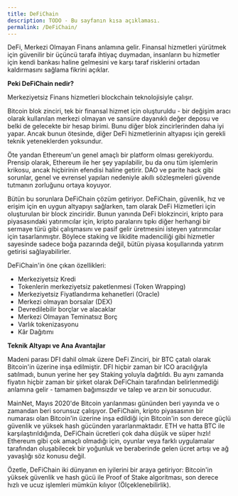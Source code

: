 ```yaml
---
title: DeFiChain
description: TODO - Bu sayfanın kısa açıklaması.
permalink: /DeFiChain/
---
```


DeFi, Merkezi Olmayan Finans anlamına gelir. Finansal hizmetleri yürütmek için güvenilir bir üçüncü tarafa ihtiyaç duymadan, insanların bu hizmetler için kendi bankası haline gelmesini ve karşı taraf risklerini ortadan kaldırmasını sağlama fikrini açıklar.

**Peki DeFiChain nedir?**

Merkeziyetsiz Finans hizmetleri blockchain teknolojisiyle çalışır.

Bitcoin blok zinciri, tek bir finansal hizmet için oluşturuldu - bir değişim aracı olarak kullanılan merkezi olmayan ve sansüre dayanıklı değer deposu ve belki de gelecekte bir hesap birimi. Bunu diğer blok
zincirlerinden daha iyi yapar. Ancak bunun ötesinde, diğer DeFi hizmetlerinin altyapısı için gerekli teknik yeteneklerden yoksundur.

Öte yandan Ethereum'un genel amaçlı bir platform olması gerekiyordu. Prensip olarak, Ethereum ile her şey yapılabilir, bu da onu tüm işlemlerin krikosu, ancak hiçbirinin efendisi haline getirir. DAO ve
parite hack gibi sorunlar, genel ve evrensel yapıları nedeniyle akıllı sözleşmeleri güvende tutmanın zorluğunu ortaya koyuyor.

Bütün bu sorunlara DeFiChain çözüm getiriyor. DeFiChain, güvenlik, hız ve erişim için en uygun altyapıyı sağlarken, tam olarak DeFi Hizmetleri için oluşturulan bir block zinciridir. Bunun yanında DeFi blokzinciri,
kripto para piyasasındaki yatırımcılar için, kripto paralarını tıpkı diğer herhangi bir sermaye türü gibi çalışmasını ve pasif gelir üretmesini isteyen yatırımcılar için tasarlanmıştır. Böylece staking ve
likidite madenciliği gibi hizmetler sayesinde sadece boğa pazarında değil, bütün piyasa koşullarında yatırım getirisi sağlayabilirler.

DeFiChain'in öne çıkan özellikleri:

- Merkeziyetsiz Kredi
- Tokenlerin merkeziyetsiz paketlenmesi (Token Wrapping)
- Merkeziyetsiz Fiyatlandırma kehanetleri (Oracle)
- Merkezi olmayan borsalar (DEX)
- Devredilebilir borçlar ve alacaklar
- Merkezi Olmayan Teminatsız Borç
- Varlık tokenizasyonu
- Kâr Dağıtımı

**Teknik Altyapı ve Ana Avantajlar**

Madeni parası DFI dahil olmak üzere DeFi Zinciri, bir BTC çatalı olarak Bitcoin'in üzerine inşa edilmiştir. DFI hiçbir zaman bir ICO aracılığıyla satılmadı, bunun yerine her şey Staking yoluyla dağıtıldı. Bu aynı zamanda fiyatın hiçbir zaman bir şirket olarak DeFiChain tarafından belirlenmediği anlamına gelir - tamamen bağımsızdır ve talep ve arzın bir sonucudur.

MainNet, Mayıs 2020'de Bitcoin yarılanması gününden beri yayında ve o zamandan beri sorunsuz çalışıyor. DeFiChain, kripto piyasasının bir numarası olan Bitcoin'in üzerine inşa edildiği için Bitcoin'in son derece güçlü güvenlik ve yüksek hash gücünden yararlanmaktadır. ETH ve hatta BTC ile karşılaştırıldığında, DeFiChain ücretleri çok daha düşük ve süper hızlı! Ethereum gibi çok amaçlı olmadığı için, oyunlar veya farklı uygulamalar tarafından oluşabilecek bir yoğunluk ve beraberinde gelen ücret artışı ve ağ yavaşlığı söz konusu değil.

Özetle, DeFiChain iki dünyanın en iyilerini bir araya getiriyor: Bitcoin'in yüksek güvenlik ve hash gücü ile Proof of Stake algoritması, son derece hızlı ve ucuz işlemleri mümkün kılıyor (Ölçeklenebilirlik).
